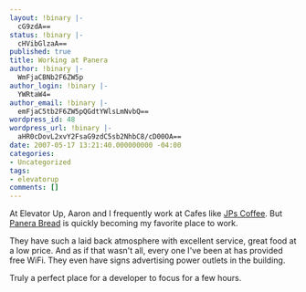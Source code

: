 ```yaml
---
layout: !binary |-
  cG9zdA==
status: !binary |-
  cHVibGlzaA==
published: true
title: Working at Panera
author: !binary |-
  WmFjaCBNb2F6ZW5p
author_login: !binary |-
  YWRtaW4=
author_email: !binary |-
  emFjaC5tb2F6ZW5pQGdtYWlsLmNvbQ==
wordpress_id: 48
wordpress_url: !binary |-
  aHR0cDovL2xvY2FsaG9zdC5sb2NhbC8/cD00OA==
date: 2007-05-17 13:21:40.000000000 -04:00
categories:
- Uncategorized
tags:
- elevatorup
comments: []
---
```

At Elevator Up, Aaron and I frequently work at Cafes like [JPs Coffee](http://jpscoffee.com). But [Panera Bread](http://www.panerabread.com) is quickly becoming my favorite place to work.

They have such a laid back atmosphere with excellent service, great food at a low price. And as if that wasn't all, every one I've been at has provided free WiFi. They even have signs advertising power outlets in the building. 

Truly a perfect place for a developer to focus for a few hours.
